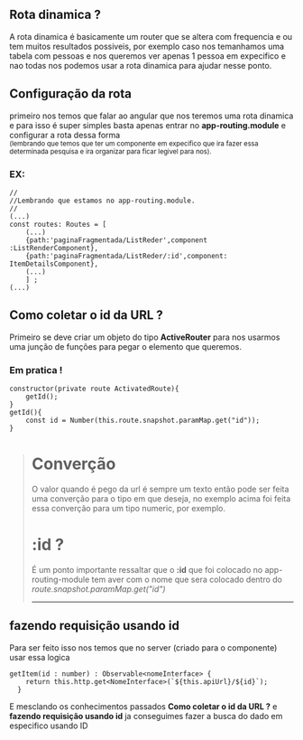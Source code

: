 ## Rota dinamica ? 
A rota dinamica é basicamente um router que se altera com frequencia e ou tem muitos resultados possiveis, por exemplo caso nos temanhamos uma tabela com pessoas e nos queremos ver apenas 1 pessoa em expecifico e nao todas nos podemos usar a rota dinamica para ajudar nesse ponto.
## Configuração da rota
primeiro nos temos que falar ao angular que nos teremos uma rota dinamica e para isso é super simples basta apenas entrar no **app-routing.module** e configurar a rota dessa forma<br><sub> (lembrando que temos que ter um componente em expecifico que ira fazer essa determinada pesquisa e ira organizar para ficar legivel para nos).</sub>
### EX:
~~~Angular
//
//Lembrando que estamos no app-routing.module. 
//
(...)
const routes: Routes = [
    (...)
    {path:'paginaFragmentada/ListReder',component :ListRenderComponent},
    {path:'paginaFragmentada/ListReder/:id',component: ItemDetailsComponent},
    (...)
    ] ;
(...)
~~~
## Como coletar o id da URL ?
Primeiro se deve criar um objeto do tipo **ActiveRouter** para nos usarmos uma junção de funções para pegar o elemento que queremos.
### Em pratica ! 
~~~Angular
constructor(private route ActivatedRoute){
    getId();
}
getId(){
    const id = Number(this.route.snapshot.paramMap.get("id"));
}
~~~
># Converção
>O valor quando é pego da url é sempre um texto então pode ser feita uma converção para o tipo em que deseja, no exemplo acima foi feita essa converção para um tipo numeric, por exemplo.
># :id ?
>É um ponto importante ressaltar que o **:id** que foi colocado no app-routing-module tem aver com o nome que sera colocado dentro do _route.snapshot.paramMap.get("id")_
>
>---

## fazendo requisição usando id
Para ser feito isso nos temos que no server (criado para o componente) usar essa logica
~~~Angular
getItem(id : number) : Observable<nomeInterface> {
    return this.http.get<NomeInterface>(`${this.apiUrl}/${id}`);
  }
~~~ 
E mesclando os conhecimentos passados **Como coletar o id da URL ?** e **fazendo requisição usando id** ja conseguimes fazer a busca do dado em especifico usando ID